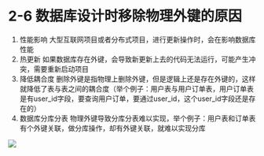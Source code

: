 # 2-6 数据库设计时移除物理外键的原因 #

1. 性能影响
大型互联网项目或者分布式项目，进行更新操作时，会在影响数据库性能
2. 热更新
如果数据库存在外键，会导致新更新上去的代码无法运行，可能产生冲突，需要重新启动项目
3. 降低耦合度
删除外键是指物理上删除外键，但是逻辑上还是存在外键的，这样就降低了表与表之间的耦合度（举个例子：用户表与用户订单表，用户订单表是有user_id字段，要查询用户订单，要通过user_id，这个user_id字段还是存在的）
4. 数据库分库分表
物理外键导致分库分表难以实现，举个例子：用户表和订单表有个外键关联，做分库操作，却有外键关联，就难以实现分库

![](https://img.mukewang.com/climg/5de1d9420001b74a19201080.jpg)